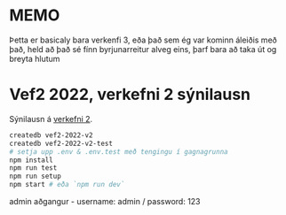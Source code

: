
# MEMO

Þetta er basicaly bara verkenfi 3, eða það sem ég var kominn áleiðis með það, held að það sé fínn byrjunarreitur alveg eins, þarf bara að taka út og breyta hlutum

# Vef2 2022, verkefni 2 sýnilausn

Sýnilausn á [verkefni 2](https://github.com/vefforritun/vef2-2022-v2).

```bash
createdb vef2-2022-v2
createdb vef2-2022-v2-test
# setja upp .env & .env.test með tengingu í gagnagrunna
npm install
npm run test
npm run setup
npm start # eða `npm run dev`
```

admin aðgangur - username: admin / password: 123